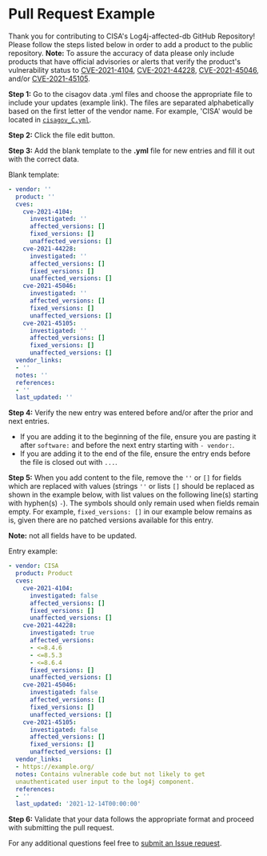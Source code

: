 # Pull Request Example #

Thank you for contributing to CISA's Log4j-affected-db GitHub Repository! Please
follow the steps listed below in order to add a product to the public 
repository. **Note:** To assure the accuracy of data please only include 
products that have official advisories or alerts that verify the product's 
vulnerability status to  [CVE-2021-4104](https://nvd.nist.gov/vuln/detail/cve-2021-4104), 
[CVE-2021-44228](https://nvd.nist.gov/vuln/detail/CVE-2021-44228), 
[CVE-2021-45046](https://nvd.nist.gov/vuln/detail/CVE-2021-45046), 
and/or [CVE-2021-45105](https://nvd.nist.gov/vuln/detail/CVE-2021-45105?s=09).

**Step 1:** Go to the cisagov data .yml files and choose the appropriate file to
include your updates (example link). The files are separated alphabetically 
based on the first letter of the vendor name. For example, 'CISA' would be 
located in [`cisagov_C.yml`](https://github.com/cisagov/data/cisagov_C.yml).

**Step 2:** Click the file edit button.

**Step 3:** Add the blank template to the **.yml** file for new entries and fill
it out with the correct data.  

Blank template:

```yml
- vendor: ''
  product: ''
  cves:
    cve-2021-4104:
      investigated: ''
      affected_versions: []
      fixed_versions: []
      unaffected_versions: []
    cve-2021-44228:
      investigated: ''
      affected_versions: []
      fixed_versions: []
      unaffected_versions: []
    cve-2021-45046:
      investigated: ''
      affected_versions: []
      fixed_versions: []
      unaffected_versions: []
    cve-2021-45105:
      investigated: ''
      affected_versions: []
      fixed_versions: []
      unaffected_versions: []
  vendor_links:
  - ''
  notes: ''
  references:
  - ''
  last_updated: ''
```

**Step 4:** Verify the new entry was entered before and/or after the prior and 
next entries.

- If you are adding it to the beginning of the file, ensure you are pasting 
it after `software:` and before the next entry starting with `- vendor:`.
- If you are adding it to the end of the file, ensure the entry ends before 
the file is closed out with `...`.

**Step 5:** When you add content to the file, remove the `''` or `[]` for fields
which are replaced with values (strings `''` or lists `[]` should be replaced as
shown in the example below, with list values on the following line(s) starting 
with hyphen(s) `-`). The symbols should only remain used when fields remain 
empty. For example, `fixed_versions: []` in our example below remains as is, 
given there are no patched versions available for this entry.

**Note:** not all fields have to be updated.

Entry example:

```yml
- vendor: CISA
  product: Product
  cves:
    cve-2021-4104:
      investigated: false
      affected_versions: []
      fixed_versions: []
      unaffected_versions: []
    cve-2021-44228:
      investigated: true
      affected_versions:
      - <=8.4.6
      - <=8.5.3
      - <=8.6.4
      fixed_versions: []
      unaffected_versions: []
    cve-2021-45046:
      investigated: false
      affected_versions: []
      fixed_versions: []
      unaffected_versions: []
    cve-2021-45105:
      investigated: false
      affected_versions: []
      fixed_versions: []
      unaffected_versions: []
  vendor_links:
  - https://example.org/
  notes: Contains vulnerable code but not likely to get
  unauthenticated user input to the log4j component.
  references:
  - ''
  last_updated: '2021-12-14T00:00:00'
```

**Step 6:** Validate that your data follows the appropriate format and proceed 
with submitting the pull request. 

For any additional questions feel free to [submit an Issue request](https://github.com/cisagov/log4j-affected-db/issues).
